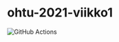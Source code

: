 # ohtu-2021-viikko1

![GitHub Actions](https://github.com/EA2021/ohtu-2020-viikko1/actions/workflows/gradle.yml/badge.svg)
